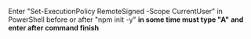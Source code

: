 Enter "Set-ExecutionPolicy RemoteSigned -Scope CurrentUser" in PowerShell before or after "npm init -y"
**in some time must type "A" and enter after command finish**